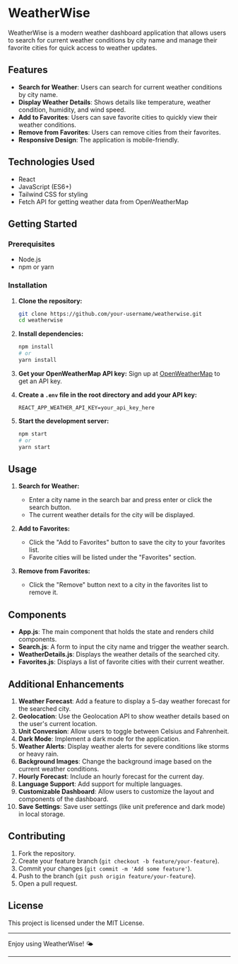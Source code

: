# WeatherWise

WeatherWise is a modern weather dashboard application that allows users to search for current weather conditions by city name and manage their favorite cities for quick access to weather updates.

## Features

- **Search for Weather**: Users can search for current weather conditions by city name.
- **Display Weather Details**: Shows details like temperature, weather condition, humidity, and wind speed.
- **Add to Favorites**: Users can save favorite cities to quickly view their weather conditions.
- **Remove from Favorites**: Users can remove cities from their favorites.
- **Responsive Design**: The application is mobile-friendly.

## Technologies Used

- React
- JavaScript (ES6+)
- Tailwind CSS for styling
- Fetch API for getting weather data from OpenWeatherMap

## Getting Started

### Prerequisites

- Node.js
- npm or yarn

### Installation

1. **Clone the repository:**
   ```bash
   git clone https://github.com/your-username/weatherwise.git
   cd weatherwise
   ```

2. **Install dependencies:**
   ```bash
   npm install
   # or
   yarn install
   ```

3. **Get your OpenWeatherMap API key:**
   Sign up at [OpenWeatherMap](https://openweathermap.org/) to get an API key.

4. **Create a `.env` file in the root directory and add your API key:**
   ```plaintext
   REACT_APP_WEATHER_API_KEY=your_api_key_here
   ```

5. **Start the development server:**
   ```bash
   npm start
   # or
   yarn start
   ```

## Usage

1. **Search for Weather:**
    - Enter a city name in the search bar and press enter or click the search button.
    - The current weather details for the city will be displayed.

2. **Add to Favorites:**
    - Click the "Add to Favorites" button to save the city to your favorites list.
    - Favorite cities will be listed under the "Favorites" section.

3. **Remove from Favorites:**
    - Click the "Remove" button next to a city in the favorites list to remove it.


## Components

- **App.js**: The main component that holds the state and renders child components.
- **Search.js**: A form to input the city name and trigger the weather search.
- **WeatherDetails.js**: Displays the weather details of the searched city.
- **Favorites.js**: Displays a list of favorite cities with their current weather.

## Additional Enhancements

1. **Weather Forecast**: Add a feature to display a 5-day weather forecast for the searched city.
2. **Geolocation**: Use the Geolocation API to show weather details based on the user's current location.
3. **Unit Conversion**: Allow users to toggle between Celsius and Fahrenheit.
4. **Dark Mode**: Implement a dark mode for the application.
5. **Weather Alerts**: Display weather alerts for severe conditions like storms or heavy rain.
6. **Background Images**: Change the background image based on the current weather conditions.
7. **Hourly Forecast**: Include an hourly forecast for the current day.
8. **Language Support**: Add support for multiple languages.
9. **Customizable Dashboard**: Allow users to customize the layout and components of the dashboard.
10. **Save Settings**: Save user settings (like unit preference and dark mode) in local storage.

## Contributing

1. Fork the repository.
2. Create your feature branch (`git checkout -b feature/your-feature`).
3. Commit your changes (`git commit -m 'Add some feature'`).
4. Push to the branch (`git push origin feature/your-feature`).
5. Open a pull request.

## License

This project is licensed under the MIT License.

---

Enjoy using WeatherWise! 🌤️

---
